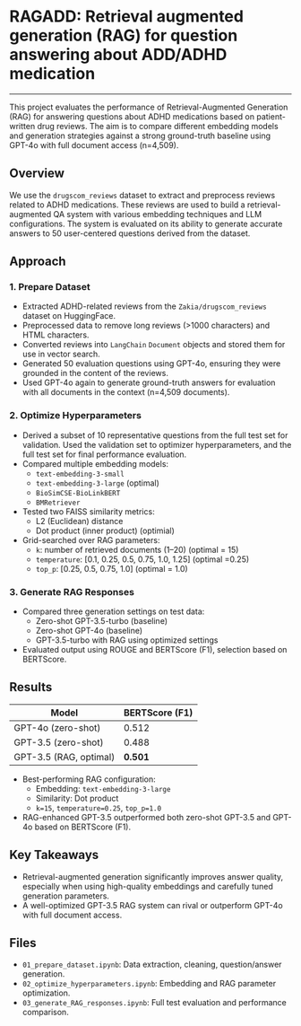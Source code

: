 # RAGADD: Retrieval augmented generation (RAG) for question answering about ADD/ADHD medication
-------------

This project evaluates the performance of Retrieval-Augmented Generation (RAG) for answering questions about ADHD medications based on patient-written drug reviews. The aim is to compare different embedding models and generation strategies against a strong ground-truth baseline using GPT-4o with full document access (n=4,509).

## Overview

We use the `drugscom_reviews` dataset to extract and preprocess reviews related to ADHD medications. These reviews are used to build a retrieval-augmented QA system with various embedding techniques and LLM configurations. The system is evaluated on its ability to generate accurate answers to 50 user-centered questions derived from the dataset.

## Approach

### 1. Prepare Dataset

- Extracted ADHD-related reviews from the `Zakia/drugscom_reviews` dataset on HuggingFace.
- Preprocessed data to remove long reviews (>1000 characters) and HTML characters.
- Converted reviews into `LangChain` `Document` objects and stored them for use in vector search.
- Generated 50 evaluation questions using GPT-4o, ensuring they were grounded in the content of the reviews.
- Used GPT-4o again to generate ground-truth answers for evaluation with all documents in the context (n=4,509 documents).

### 2. Optimize Hyperparameters

- Derived a subset of 10 representative questions from the full test set for validation. Used the validation set to optimizer hyperparameters, and the full test set for final performance evaluation.
- Compared multiple embedding models:
  - `text-embedding-3-small`
  - `text-embedding-3-large` (optimal)
  - `BioSimCSE-BioLinkBERT`
  - `BMRetriever`
- Tested two FAISS similarity metrics:
  - L2 (Euclidean) distance
  - Dot product (inner product) (optimial)
- Grid-searched over RAG parameters:
  - `k`: number of retrieved documents (1–20) (optimal = 15)
  - `temperature`: [0.1, 0.25, 0.5, 0.75, 1.0, 1.25] (optimal =0.25)
  - `top_p`: [0.25, 0.5, 0.75, 1.0] (optimal = 1.0)

### 3. Generate RAG Responses

- Compared three generation settings on test data:
  - Zero-shot GPT-3.5-turbo (baseline)
  - Zero-shot GPT-4o (baseline)
  - GPT-3.5-turbo with RAG using optimized settings
- Evaluated output using ROUGE and BERTScore (F1), selection based on BERTScore.

## Results

| Model                  | BERTScore (F1) |
|------------------------|----------------|
| GPT-4o (zero-shot)     |  0.512         |
| GPT-3.5 (zero-shot)    |  0.488         |
| GPT-3.5 (RAG, optimal) |  **0.501**     |

- Best-performing RAG configuration:
  - Embedding: `text-embedding-3-large`
  - Similarity: Dot product
  - `k=15`, `temperature=0.25`, `top_p=1.0`
- RAG-enhanced GPT-3.5 outperformed both zero-shot GPT-3.5 and GPT-4o based on BERTScore (F1).

## Key Takeaways

- Retrieval-augmented generation significantly improves answer quality, especially when using high-quality embeddings and carefully tuned generation parameters.
- A well-optimized GPT-3.5 RAG system can rival or outperform GPT-4o with full document access.

## Files

- `01_prepare_dataset.ipynb`: Data extraction, cleaning, question/answer generation.
- `02_optimize_hyperparameters.ipynb`: Embedding and RAG parameter optimization.
- `03_generate_RAG_responses.ipynb`: Full test evaluation and performance comparison.
